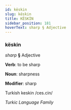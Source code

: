 ```yaml
---
id: këskin
slug: këskin
title: KËSKİN
sidebar_position: 181
hoverText: sharp § Adjective
---
```


### këskin

*sharp* **§** Adjective

**Verb**: to be sharp

**Noun**: sharpness

**Modifier**: sharp

Turkish keskin /ces.cin/

*Turkic Language Family*